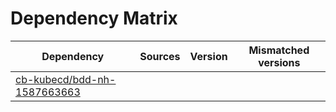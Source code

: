 # Dependency Matrix

Dependency | Sources | Version | Mismatched versions
---------- | ------- | ------- | -------------------
[cb-kubecd/bdd-nh-1587663663](https://github.com/cb-kubecd/bdd-nh-1587663663.git) |  | []() | 
